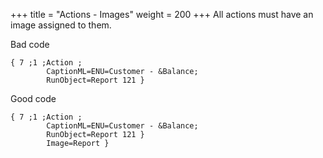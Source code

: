 +++
title = "Actions - Images"
weight = 200
+++
All actions must have an image assigned to them.

Bad code

```al
{ 7 ;1 ;Action ;
        CaptionML=ENU=Customer - &Balance;
        RunObject=Report 121 }
```

Good code

```al
{ 7 ;1 ;Action ;
        CaptionML=ENU=Customer - &Balance;
        RunObject=Report 121 }
        Image=Report }
```
